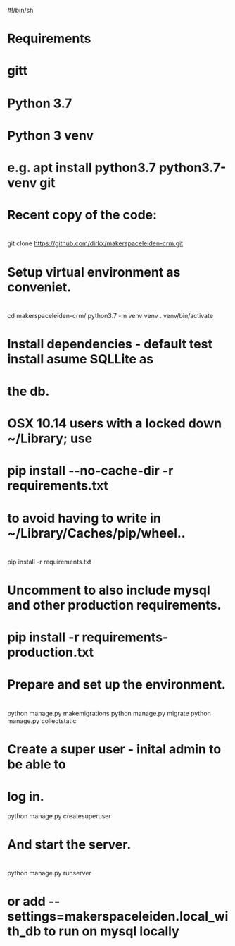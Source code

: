 #!/bin/sh
#
# Requirements
# gitt
# Python 3.7
# Python 3 venv
#
# e.g. apt install python3.7 python3.7-venv git

# Recent copy of the code:
#
git clone https://github.com/dirkx/makerspaceleiden-crm.git

# Setup virtual environment as conveniet.
#
cd makerspaceleiden-crm/
python3.7 -m venv venv
 . venv/bin/activate

# Install dependencies - default test install asume SQLLite as
# the db.
#
# OSX 10.14 users with a locked down ~/Library; use
# pip install --no-cache-dir -r requirements.txt
# to avoid having to write in ~/Library/Caches/pip/wheel..
#
pip install -r requirements.txt

# Uncomment to also include mysql and other production requirements.
#
# pip install -r requirements-production.txt

# Prepare and set up the environment.
#
python manage.py makemigrations
python manage.py migrate
python manage.py collectstatic

# Create a super user - inital admin to be able to
# log in.
python manage.py createsuperuser

# And start the server.
#
python manage.py runserver

# or add --settings=makerspaceleiden.local_with_db to run on mysql locally
